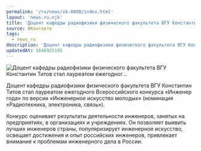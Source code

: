 ```yaml
---
permalink: '/ru/news/vk-8008/index.html'
layout: 'news.ru.njk'
title: 'Доцент кафедры радиофизики физического факультета ВГУ Константин Титов стал лауреатом ежегодног…'
source: ВКонтакте
tags:
  - news_ru
description: 'Доцент кафедры радиофизики физического факультета ВГУ Константин Титов стал лауреатом ежегодног…'
updatedAt: 1646925195
---
```

![Доцент кафедры радиофизики физического факультета ВГУ Константин Титов стал лауреатом ежегодног…](https://sun9-41.userapi.com/sun9-54/impg/W_p61qtTbKm7QYycRc5h4--N93s6LmlyJVOeOQ/gpQrl0uf55I.jpg?size=1280x1067&quality=96&sign=244111e13706a103f85318cbf979468a&c_uniq_tag=R5NcVT5tCCpMdPYdYjBlcDDHDi0nbxe2-JpEwJEYLHA&type=album)

Доцент кафедры радиофизики физического факультета ВГУ Константин Титов стал лауреатом ежегодного Всероссийского конкурса «Инженер года» по версии «Инженерное искусство молодых» (номинация «Радиотехника, электроника, связь»).

Конкурс оценивает результаты деятельности инженеров, занятых на предприятиях, в организациях и учреждениях. Он позволяет выявить лучших инженеров страны, популяризирует инженерное искусство, освещает достижения и опыт российских инженеров, привлекает внимание к проблемам инженерного дела в России.
